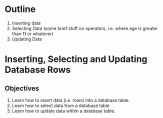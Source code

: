 # Outline

1. Inserting data
2. Selecting Data (some brief stuff on operators, i.e. where age is greater than 11 or whatever)
3. Updating Data

# Inserting, Selecting and Updating Database Rows

## Objectives

1. Learn how to insert data (i.e. rows) into a database table. 
2. Learn how to select data from a database table. 
3. Learn how to update data within a database table. 